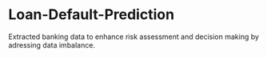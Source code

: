 # Loan-Default-Prediction
Extracted banking data to enhance risk assessment and decision making by adressing data imbalance.
